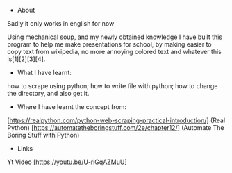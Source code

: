 - About

Sadly it only works in english for now

Using mechanical soup, and my newly obtained knowledge I have built this program to help me make presentations for school, by making easier to copy text from wikipedia, no more annoying colored text and whatever this is\[1\]\[2\]\[3\]\[4\].

- What I have learnt:

how to scrape using python;
how to write file with python;
how to change the directory, and also get it.

- Where I have learnt the concept from:

[https://realpython.com/python-web-scraping-practical-introduction/] (Real Python)
[https://automatetheboringstuff.com/2e/chapter12/] (Automate The Boring Stuff with Python)

- Links

Yt Video [https://youtu.be/U-riGqAZMuU] 